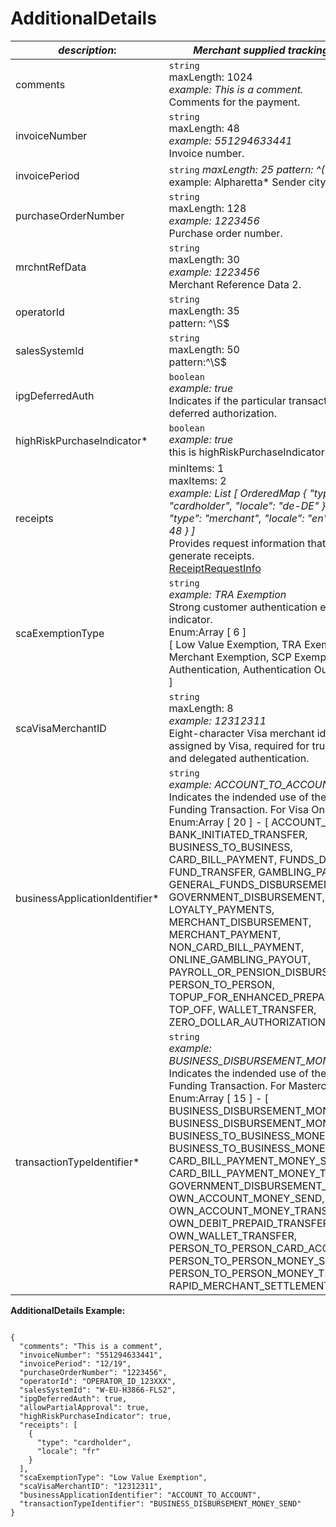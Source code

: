
# AdditionalDetails

| *description*:   | *Merchant supplied tracking numbers.*|
|----|----|
| comments |    ``` string ```  <br/>  maxLength: 1024    <br/> *example: This is a comment.*  <br/>  Comments for the payment.|
| invoiceNumber | ``` string ```   <br/> maxLength: 48   <br/>  *example: 551294633441*  <br/>  Invoice number.|
| invoicePeriod | ``` string ```  *maxLength: 25 pattern: ^(?!\s*$).+   example: Alpharetta*  Sender city.|  
| purchaseOrderNumber | ``` string ```   <br/> maxLength: 128   <br/>  *example: 1223456*   <br/> Purchase order number.|  
| mrchntRefData | ``` string ```   <br/> maxLength: 30    <br/> *example: 1223456*  <br/>  Merchant Reference Data 2.| 
| operatorId | ``` string ```   <br/> maxLength: 35  <br/> pattern: ^\S$|^\S.*\S$  <br/>   The operator ID.| 
| salesSystemId | ``` string ```  <br/> maxLength: 50  <br/> pattern:^\S$|^\S.*\S$  <br/>  The sales system ID.|  
| ipgDeferredAuth | ``` boolean ```  <br/>  *example: true*  <br/> Indicates if the particular transaction is a deferred authorization.|   
| highRiskPurchaseIndicator* |  ``` boolean ```   <br/> *example: true*   <br/> this is highRiskPurchaseIndicator.|
| receipts | minItems: 1  <br/> maxItems: 2  <br/> *example: List [ OrderedMap { "type": "cardholder", "locale": "de-DE" }, OrderedMap { "type": "merchant", "locale": "en", "linewidth": 48 } ]*  <br/> Provides request information that is necessary to generate receipts.  <br/> [ReceiptRequestInfo](?path=docs/schemas-md/ReceiptRequestInfo.md)|  
| scaExemptionType | ``` string ```  <br/>  *example: TRA Exemption*  <br/> Strong customer authentication exemption type indicator. <br/>  Enum:Array [ 6 ] <br/>  [ Low Value Exemption, TRA Exemption, Trusted Merchant Exemption, SCP Exemption, Delegated Authentication, Authentication Outage Exception ]|
| scaVisaMerchantID | ``` string ```   <br/> maxLength: 8  <br/> *example: 12312311*  <br/> Eight-character Visa merchant identifier (VMID) assigned by Visa, required for trusted merchant and delegated authentication.|
| businessApplicationIdentifier* | ``` string ```   <br/> *example: ACCOUNT_TO_ACCOUNT* <br/>  Indicates the indended use of the Account Funding Transaction. For Visa Only.  <br/> Enum:Array [ 20 ] - [ ACCOUNT_TO_ACCOUNT, BANK_INITIATED_TRANSFER, BUSINESS_TO_BUSINESS, CARD_BILL_PAYMENT, FUNDS_DISBURSEMENT, FUND_TRANSFER, GAMBLING_PAYOUT, GENERAL_FUNDS_DISBURSEMENT, GOVERNMENT_DISBURSEMENT, LOYALTY_PAYMENTS, MERCHANT_DISBURSEMENT, MERCHANT_PAYMENT, NON_CARD_BILL_PAYMENT, ONLINE_GAMBLING_PAYOUT, PAYROLL_OR_PENSION_DISBURSEMENT, PERSON_TO_PERSON, TOPUP_FOR_ENHANCED_PREPAID_LOADS, TOP_OFF, WALLET_TRANSFER, ZERO_DOLLAR_AUTHORIZATION ]|
| transactionTypeIdentifier* | ``` string ```  <br/>  *example: BUSINESS_DISBURSEMENT_MONEY_SEND*  <br/> Indicates the indended use of the Account Funding Transaction. For Mastercard Only. <br/>  Enum:Array [ 15 ] - [ BUSINESS_DISBURSEMENT_MONEY_SEND, BUSINESS_DISBURSEMENT_MONEY_TRANSFER, BUSINESS_TO_BUSINESS_MONEY_SEND, BUSINESS_TO_BUSINESS_MONEY_TRANSFER, CARD_BILL_PAYMENT_MONEY_SEND, CARD_BILL_PAYMENT_MONEY_TRANSFER, GOVERNMENT_DISBURSEMENT_NONPROFIT, OWN_ACCOUNT_MONEY_SEND, OWN_ACCOUNT_MONEY_TRANSFER, OWN_DEBIT_PREPAID_TRANSFER, OWN_WALLET_TRANSFER, PERSON_TO_PERSON_CARD_ACCOUNT, PERSON_TO_PERSON_MONEY_SEND, PERSON_TO_PERSON_MONEY_TRANSFER, RAPID_MERCHANT_SETTLEMENT ]|  


**AdditionalDetails Example:**

```{r}

{
  "comments": "This is a comment",
  "invoiceNumber": "551294633441",
  "invoicePeriod": "12/19",
  "purchaseOrderNumber": "1223456",
  "operatorId": "OPERATOR_ID_123XXX",
  "salesSystemId": "W-EU-H3866-FLS2",
  "ipgDeferredAuth": true,
  "allowPartialApproval": true,
  "highRiskPurchaseIndicator": true,
  "receipts": [
    {
      "type": "cardholder",
      "locale": "fr"
    }
  ],
  "scaExemptionType": "Low Value Exemption",
  "scaVisaMerchantID": "12312311",
  "businessApplicationIdentifier": "ACCOUNT_TO_ACCOUNT",
  "transactionTypeIdentifier": "BUSINESS_DISBURSEMENT_MONEY_SEND"
}
```



